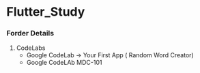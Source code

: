 # Flutter_Study

### Forder Details

1. CodeLabs
   * Google CodeLab -> Your First App ( Random Word Creator)
   * Google CodeLAb MDC-101

